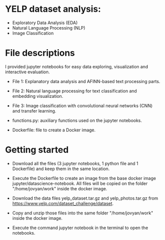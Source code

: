 # YELP dataset analysis:

- Exploratory Data Analysis (EDA)
- Natural Language Processing (NLP)
- Image Classification

# File descriptions

I provided jupyter notebooks for easy data exploring, visualization and interactive evaluation.

- File 1: Explanatory data analysis and AFINN-based text processing parts.

- File 2: Natural language processing for text classification and embedding visualization. 

- File 3: Image classification with convolutional neural networks (CNN) and transfer learning.

- functions.py: auxiliary functions used on the jupyter notebooks.

- Dockerfile: file to create a Docker image.

# Getting started

- Download all the files (3 jupyter notebooks, 1 python file and 1 Dockerfile) and keep them in the same location.

- Execute the Dockerfile to create an image from the base docker image jupyter/datascience-notebook. All files will be copied on the folder "/home/jovyan/work" inside the docker image.

- Download the data files yelp_dataset.tar.gz and yelp_photos.tar.gz from https://www.yelp.com/dataset_challenge/dataset.

- Copy and unzip those files into the same folder "/home/jovyan/work" inside the docker image.

- Execute the command jupyter notebook in the terminal to open the notebooks.
